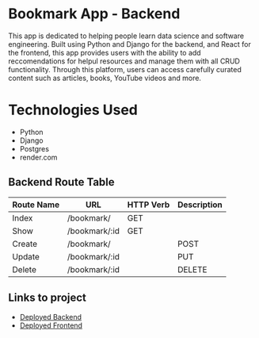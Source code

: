 # Bookmark App - Backend

This app is dedicated to helping people learn data science and software engineering. Built using Python and Django for the backend, and React for the frontend, this app provides users with the ability to add reccomendations for helpul resources and manage them with all CRUD functionality. 
Through this platform, users can access carefully curated content such as articles, books, YouTube videos and more. 

# Technologies Used

* Python
* Django
* Postgres
* render.com

## Backend Route Table

| Route Name | URL |	HTTP Verb | Description	
| --- | --- | --- | --- | 
| Index | /bookmark/ | GET |  | Loads a list of all bookmarks
| Show | /bookmark/:id | GET |  | Loads one bookmark
| Create | /bookmark/ | | POST | Updates one bookmark
| Update| /bookmark/:id | | PUT | Deletes one bookmark
| Delete| /bookmark/:id | | DELETE | Deletes one bookmark

## Links to project

* [Deployed Backend](https://project4-backend.onrender.com)
* [Deployed Frontend](https://project4-frontend.onrender.com)
